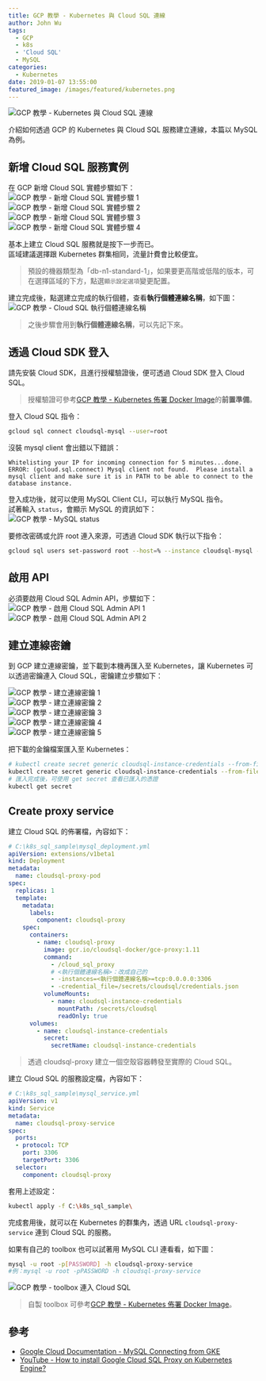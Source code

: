 ```yaml
---
title: GCP 教學 - Kubernetes 與 Cloud SQL 連線
author: John Wu
tags:
  - GCP
  - k8s
  - 'Cloud SQL'
  - MySQL
categories:
  - Kubernetes
date: 2019-01-07 13:55:00
featured_image: /images/featured/kubernetes.png
---
```

![GCP 教學 - Kubernetes 與 Cloud SQL 連線](/images/featured/kubernetes.png)

介紹如何透過 GCP 的 Kubernetes 與 Cloud SQL 服務建立連線，本篇以 MySQL 為例。

<!-- more -->

## 新增 Cloud SQL 服務實例

在 GCP 新增 Cloud SQL 實體步驟如下：  
![GCP 教學 - 新增 Cloud SQL 實體步驟 1](/images/b/13.png)  
![GCP 教學 - 新增 Cloud SQL 實體步驟 2](/images/b/14.png)  
![GCP 教學 - 新增 Cloud SQL 實體步驟 3](/images/b/15.png)  
![GCP 教學 - 新增 Cloud SQL 實體步驟 4](/images/b/16.png)  

基本上建立 Cloud SQL 服務就是按下一步而已。  
區域建議選擇跟 Kubernetes 群集相同，流量計費會比較便宜。  

> 預設的機器類型為「db-n1-standard-1」，如果要更高階或低階的版本，可在選擇區域的下方，點選`顯示設定選項`變更配置。  

建立完成後，點選建立完成的執行個體，查看**執行個體連線名稱**，如下圖：  
![GCP 教學 - Cloud SQL 執行個體連線名稱](/images/b/23.png)  

> 之後步驟會用到**執行個體連線名稱**，可以先記下來。  

## 透過 Cloud SDK 登入

請先安裝 Cloud SDK，且進行授權驗證後，便可透過 Cloud SDK 登入 Cloud SQL。  
> 授權驗證可參考[GCP 教學 - Kubernetes 佈署 Docker Image](/article/gcp-kubernetes-deploy-docker-image.html)的**前置準備**。  

登入 Cloud SQL 指令：  

```sh
gcloud sql connect cloudsql-mysql --user=root
```

沒裝 mysql client 會出錯以下錯誤：  

```log
Whitelisting your IP for incoming connection for 5 minutes...done.
ERROR: (gcloud.sql.connect) Mysql client not found.  Please install a mysql client and make sure it is in PATH to be able to connect to the database instance.
```

登入成功後，就可以使用 MySQL Client CLI，可以執行 MySQL 指令。  
試著輸入 `status`，會顯示 MySQL 的資訊如下：  
![GCP 教學 - MySQL status](/images/b/17.png)  

要修改密碼或允許 root 連入來源，可透過 Cloud SDK 執行以下指令：

```sh
gcloud sql users set-password root --host=% --instance cloudsql-mysql --password=<密碼>
```

## 啟用 API

必須要啟用 Cloud SQL Admin API，步驟如下：  
![GCP 教學 - 啟用 Cloud SQL Admin API 1](/images/b/25.png)  
![GCP 教學 - 啟用 Cloud SQL Admin API 2](/images/b/26.png)  


## 建立連線密鑰

到 GCP 建立連線密鑰，並下載到本機再匯入至 Kubernetes，讓 Kubernetes 可以透過密鑰連入 Cloud SQL，密鑰建立步驟如下：

![GCP 教學 - 建立連線密鑰 1](/images/b/18.png)  
![GCP 教學 - 建立連線密鑰 2](/images/b/19.png)  
![GCP 教學 - 建立連線密鑰 3](/images/b/20.png)  
![GCP 教學 - 建立連線密鑰 4](/images/b/21.png)  
![GCP 教學 - 建立連線密鑰 5](/images/b/22.png)  

把下載的金鑰檔案匯入至 Kubernetes：  

```sh
# kubectl create secret generic cloudsql-instance-credentials --from-file=credentials.json="<金鑰 *.json 檔案路徑>"
kubectl create secret generic cloudsql-instance-credentials --from-file=credentials.json="C:\xxxxx\prod-xxxxx-xxxxx.json"
# 匯入完成後，可使用 get secret 查看已匯入的憑證
kubectl get secret
```

## Create proxy service

建立 Cloud SQL 的佈署檔，內容如下：  

```yml
# C:\k8s_sql_sample\mysql_deployment.yml
apiVersion: extensions/v1beta1
kind: Deployment
metadata:
  name: cloudsql-proxy-pod
spec:
  replicas: 1
  template:
    metadata:
      labels:
        component: cloudsql-proxy
    spec:
      containers:
        - name: cloudsql-proxy
          image: gcr.io/cloudsql-docker/gce-proxy:1.11
          command:
            - /cloud_sql_proxy
            # <執行個體連線名稱>：改成自己的
            - -instances=<執行個體連線名稱>=tcp:0.0.0.0:3306
            - -credential_file=/secrets/cloudsql/credentials.json
          volumeMounts:
            - name: cloudsql-instance-credentials
              mountPath: /secrets/cloudsql
              readOnly: true
      volumes:
        - name: cloudsql-instance-credentials
          secret:
            secretName: cloudsql-instance-credentials
```

> 透過 cloudsql-proxy 建立一個空殼容器轉發至實際的 Cloud SQL。  

建立 Cloud SQL 的服務設定檔，內容如下：  

```yml
# C:\k8s_sql_sample\mysql_service.yml
apiVersion: v1
kind: Service
metadata:
  name: cloudsql-proxy-service
spec:
  ports:
  - protocol: TCP
    port: 3306
    targetPort: 3306
  selector:
    component: cloudsql-proxy
```

套用上述設定：  

```sh
kubectl apply -f C:\k8s_sql_sample\
```

完成套用後，就可以在 Kubernetes 的群集內，透過 URL `cloudsql-proxy-service` 連到 Cloud SQL 的服務。  

如果有自己的 toolbox 也可以試著用 MySQL CLI 連看看，如下圖：  

```sh
mysql -u root -p[PASSWORD] -h cloudsql-proxy-service
#例：mysql -u root -pPASSWORD -h cloudsql-proxy-service
```

![GCP 教學 - toolbox 連入 Cloud SQL](/images/b/24.png)  

> 自製 toolbox 可參考[GCP 教學 - Kubernetes 佈署 Docker Image](/article/gcp-kubernetes-deploy-docker-image.html)。  

## 參考

* [Google Cloud Documentation - MySQL Connecting from GKE](https://cloud.google.com/sql/docs/mysql/connect-kubernetes-engine)  
* [YouTube - How to install Google Cloud SQL Proxy on Kubernetes Engine?](https://www.youtube.com/watch?v=bN000CEg7IM)  